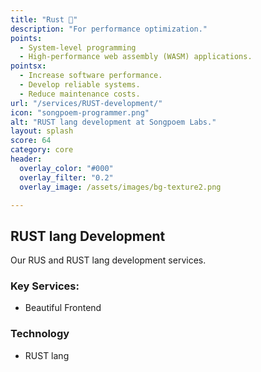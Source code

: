 ```yaml
---
title: "Rust 🦀"
description: "For performance optimization."
points:
  - System-level programming
  - High-performance web assembly (WASM) applications.
pointsx:
  - Increase software performance.
  - Develop reliable systems.
  - Reduce maintenance costs.
url: "/services/RUST-development/"
icon: "songpoem-programmer.png"
alt: "RUST lang development at Songpoem Labs."
layout: splash
score: 64
category: core
header:
  overlay_color: "#000"
  overlay_filter: "0.2"
  overlay_image: /assets/images/bg-texture2.png

---
```

## RUST lang Development

Our RUS and RUST lang development services.

### Key Services:
- Beautiful Frontend

### Technology
- RUST lang
